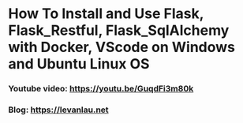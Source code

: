 # How To Install and Use Flask, Flask_Restful, Flask_SqlAlchemy with Docker, VScode on Windows and Ubuntu Linux OS

### Youtube video: https://youtu.be/GuqdFi3m80k
### Blog: https://levanlau.net
